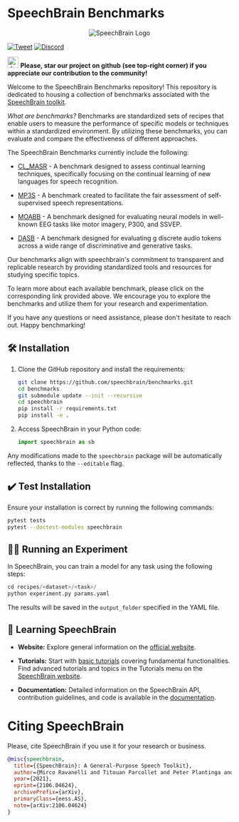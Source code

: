# SpeechBrain Benchmarks

<p align="center">
  <img src="https://raw.githubusercontent.com/speechbrain/speechbrain/develop/docs/images/speechbrain-logo.svg" alt="SpeechBrain Logo"/>
</p>

[![Tweet](https://img.shields.io/twitter/url/http/shields.io.svg?style=social)](https://twitter.com/SpeechBrain1/)
[![Discord](https://dcbadge.vercel.app/api/server/3wYvAaz3Ck?style=flat)](https://discord.gg/3wYvAaz3Ck)

<img src="https://github.blog/wp-content/uploads/2020/09/github-stars-logo_Color.png" alt="drawing" width="25"/> **Please, star our project on github (see top-right corner) if you appreciate our contribution to the community!**

Welcome to the SpeechBrain Benchmarks repository! This repository is dedicated to housing a collection of benchmarks associated with the [SpeechBrain toolkit](https://speechbrain.github.io/).

*What are benchmarks?* Benchmarks are standardized sets of recipes that enable users to measure the performance of specific models or techniques within a standardized environment. By utilizing these benchmarks, you can evaluate and compare the effectiveness of different approaches.

The SpeechBrain Benchmarks currently include the following:

- [CL_MASR](https://github.com/speechbrain/benchmarks/tree/main/benchmarks/CL_MASR) - A benchmark designed to assess continual learning techniques, specifically focusing on the continual learning of new languages for speech recognition.

- [MP3S](https://github.com/speechbrain/benchmarks/tree/main/benchmarks/MP3S) - A benchmark created to facilitate the fair assessment of self-supervised speech representations.

- [MOABB](https://github.com/speechbrain/benchmarks/tree/main/benchmarks/MOABB) - A benchmark designed for evaluating neural models in well-known EEG tasks like motor imagery, P300, and SSVEP.

- [DASB](https://github.com/speechbrain/benchmarks/tree/main/benchmarks/DASB) - A benchmark designed for evaluating g discrete audio tokens across a wide range of discriminative
and  generative tasks.


Our benchmarks align with speechbrain's commitment to transparent and replicable research by providing standardized tools and resources for studying specific topics.

To learn more about each available benchmark, please click on the corresponding link provided above. We encourage you to explore the benchmarks and utilize them for your research and experimentation.

If you have any questions or need assistance, please don't hesitate to reach out. Happy benchmarking!

## 🛠️ Installation

1. Clone the GitHub repository and install the requirements:

    ```bash
    git clone https://github.com/speechbrain/benchmarks.git
    cd benchmarks
    git submodule update --init --recursive
    cd speechbrain
    pip install -r requirements.txt
    pip install -e .
    ```

2. Access SpeechBrain in your Python code:

    ```python
    import speechbrain as sb
    ```

Any modifications made to the `speechbrain` package will be automatically reflected, thanks to the `--editable` flag.

## ✔️ Test Installation

Ensure your installation is correct by running the following commands:

```bash
pytest tests
pytest --doctest-modules speechbrain
```

## 🏃‍♂️ Running an Experiment

In SpeechBrain, you can train a model for any task using the following steps:

```python
cd recipes/<dataset>/<task>/
python experiment.py params.yaml
```

The results will be saved in the `output_folder` specified in the YAML file.

## 📘 Learning SpeechBrain

- **Website:** Explore general information on the [official website](https://speechbrain.github.io).

- **Tutorials:** Start with [basic tutorials](https://speechbrain.github.io/tutorial_basics.html) covering fundamental functionalities. Find advanced tutorials and topics in the Tutorials menu on the [SpeechBrain website](https://speechbrain.github.io).

- **Documentation:** Detailed information on the SpeechBrain API, contribution guidelines, and code is available in the [documentation](https://speechbrain.readthedocs.io/en/latest/index.html).


# Citing SpeechBrain
Please, cite SpeechBrain if you use it for your research or business.

```bibtex
@misc{speechbrain,
  title={{SpeechBrain}: A General-Purpose Speech Toolkit},
  author={Mirco Ravanelli and Titouan Parcollet and Peter Plantinga and Aku Rouhe and Samuele Cornell and Loren Lugosch and Cem Subakan and Nauman Dawalatabad and Abdelwahab Heba and Jianyuan Zhong and Ju-Chieh Chou and Sung-Lin Yeh and Szu-Wei Fu and Chien-Feng Liao and Elena Rastorgueva and François Grondin and William Aris and Hwidong Na and Yan Gao and Renato De Mori and Yoshua Bengio},
  year={2021},
  eprint={2106.04624},
  archivePrefix={arXiv},
  primaryClass={eess.AS},
  note={arXiv:2106.04624}
}
```


